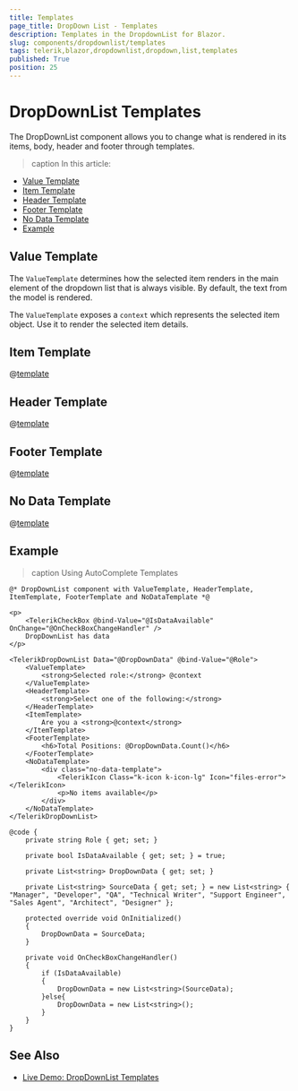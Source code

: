 ```yaml
---
title: Templates
page_title: DropDown List - Templates
description: Templates in the DropdownList for Blazor.
slug: components/dropdownlist/templates
tags: telerik,blazor,dropdownlist,dropdown,list,templates
published: True
position: 25
---
```


# DropDownList Templates

The DropDownList component allows you to change what is rendered in its items, body, header and footer through templates.

>caption In this article:

* [Value Template](#value-template)
* [Item Template](#item-template)
* [Header Template](#header-template)
* [Footer Template](#footer-template)
* [No Data Template](#no-data-template)
* [Example](#example)


## Value Template

The `ValueTemplate` determines how the selected item renders in the main element of the dropdown list that is always visible. By default, the text from the model is rendered.

The `ValueTemplate` exposes a `context` which represents the selected item object. Use it to render the selected item details.

## Item Template

@[template](/_contentTemplates/dropdowns/templates.md#item-template)

## Header Template

@[template](/_contentTemplates/dropdowns/templates.md#header-template)

## Footer Template

@[template](/_contentTemplates/dropdowns/templates.md#footer-template)

## No Data Template

@[template](/_contentTemplates/dropdowns/templates.md#no-data-template)

## Example

>caption Using AutoComplete Templates

````CSHTML
@* DropDownList component with ValueTemplate, HeaderTemplate, ItemTemplate, FooterTemplate and NoDataTemplate *@

<p>
    <TelerikCheckBox @bind-Value="@IsDataAvailable" OnChange="@OnCheckBoxChangeHandler" />
    DropDownList has data
</p>

<TelerikDropDownList Data="@DropDownData" @bind-Value="@Role">
    <ValueTemplate>
        <strong>Selected role:</strong> @context
    </ValueTemplate>
    <HeaderTemplate>
        <strong>Select one of the following:</strong>
    </HeaderTemplate>
    <ItemTemplate>
        Are you a <strong>@context</strong>
    </ItemTemplate>
    <FooterTemplate>
        <h6>Total Positions: @DropDownData.Count()</h6>
    </FooterTemplate>
    <NoDataTemplate>
        <div class="no-data-template">
            <TelerikIcon Class="k-icon k-icon-lg" Icon="files-error"></TelerikIcon>
            <p>No items available</p>
        </div>
    </NoDataTemplate>
</TelerikDropDownList>

@code {
    private string Role { get; set; }

    private bool IsDataAvailable { get; set; } = true;

    private List<string> DropDownData { get; set; }

    private List<string> SourceData { get; set; } = new List<string> { "Manager", "Developer", "QA", "Technical Writer", "Support Engineer", "Sales Agent", "Architect", "Designer" };

    protected override void OnInitialized()
    {
        DropDownData = SourceData;
    }

    private void OnCheckBoxChangeHandler()
    {
        if (IsDataAvailable)
        {
            DropDownData = new List<string>(SourceData);
        }else{
            DropDownData = new List<string>();
        }
    }
}
````

## See Also

  * [Live Demo: DropDownList Templates](https://demos.telerik.com/blazor-ui/dropdownlist/templates)
   
  
